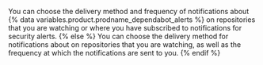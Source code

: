 
You can choose the delivery method and frequency of notifications about {% data variables.product.prodname_dependabot_alerts %} on repositories that you are watching or where you have subscribed to notifications for security alerts.
{% else %}
You can choose the delivery method for notifications about  on repositories that you are watching, as well as the frequency at which the notifications are sent to you.
{% endif %}

